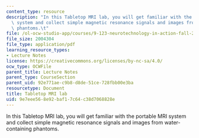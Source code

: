 ```yaml
---
content_type: resource
description: "In this Tabletop MRI lab, you will get familiar with the portable MRI\
  \ system and collect simple magnetic resonance signals and images from water-containing\
  \ phantoms.\t"
file: /ol-ocw-studio-app/courses/9-123-neurotechnology-in-action-fall-2014/9e7eee568e92baf17c64c38d7068828e_MIT9_123F14_Lab9.pdf
file_size: 2004304
file_type: application/pdf
learning_resource_types:
- Lecture Notes
license: https://creativecommons.org/licenses/by-nc-sa/4.0/
ocw_type: OCWFile
parent_title: Lecture Notes
parent_type: CourseSection
parent_uid: 92e771ae-c9b8-d8de-51ce-728fbb00e3ba
resourcetype: Document
title: Tabletop MRI lab
uid: 9e7eee56-8e92-baf1-7c64-c38d7068828e
---
```

In this Tabletop MRI lab, you will get familiar with the portable MRI system and collect simple magnetic resonance signals and images from water-containing phantoms.	